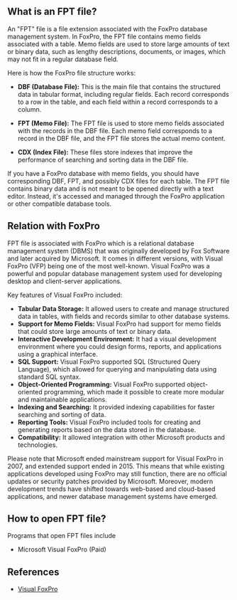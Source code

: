 ## What is an FPT file?

An "FPT" file is a file extension associated with the FoxPro database management system. In FoxPro, the FPT file contains memo fields associated with a table. Memo fields are used to store large amounts of text or binary data, such as lengthy descriptions, documents, or images, which may not fit in a regular database field.

Here is how the FoxPro file structure works:

- **DBF (Database File):** This is the main file that contains the structured data in tabular format, including regular fields. Each record corresponds to a row in the table, and each field within a record corresponds to a column.

- **FPT (Memo File):** The FPT file is used to store memo fields associated with the records in the DBF file. Each memo field corresponds to a record in the DBF file, and the FPT file stores the actual memo content.

- **CDX (Index File):** These files store indexes that improve the performance of searching and sorting data in the DBF file.

If you have a FoxPro database with memo fields, you should have corresponding DBF, FPT, and possibly CDX files for each table. The FPT file contains binary data and is not meant to be opened directly with a text editor. Instead, it's accessed and managed through the FoxPro application or other compatible database tools.

## Relation with FoxPro

FPT file is associated with FoxPro which is a relational database management system (DBMS) that was originally developed by Fox Software and later acquired by Microsoft. It comes in different versions, with Visual FoxPro (VFP) being one of the most well-known. Visual FoxPro was a powerful and popular database management system used for developing desktop and client-server applications.

Key features of Visual FoxPro included:

- **Tabular Data Storage:** It allowed users to create and manage structured data in tables, with fields and records similar to other database systems.
- **Support for Memo Fields:** Visual FoxPro had support for memo fields that could store large amounts of text or binary data.
- **Interactive Development Environment:** It had a visual development environment where you could design forms, reports, and applications using a graphical interface.
- **SQL Support:** Visual FoxPro supported SQL (Structured Query Language), which allowed for querying and manipulating data using standard SQL syntax.
- **Object-Oriented Programming:** Visual FoxPro supported object-oriented programming, which made it possible to create more modular and maintainable applications.
- **Indexing and Searching:** It provided indexing capabilities for faster searching and sorting of data.
- **Reporting Tools:** Visual FoxPro included tools for creating and generating reports based on the data stored in the database.
- **Compatibility:** It allowed integration with other Microsoft products and technologies.

Please note that Microsoft ended mainstream support for Visual FoxPro in 2007, and extended support ended in 2015. This means that while existing applications developed using FoxPro may still function, there are no official updates or security patches provided by Microsoft. Moreover, modern development trends have shifted towards web-based and cloud-based applications, and newer database management systems have emerged.

## How to open FPT file?

Programs that open FPT files include

- Microsoft Visual FoxPro (Paid)

## References
* [Visual FoxPro](https://en.wikipedia.org/wiki/Visual_FoxPro)

